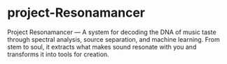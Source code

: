 # project-Resonamancer
Project Resonamancer — A system for decoding the DNA of music taste through spectral analysis, source separation, and machine learning. From stem to soul, it extracts what makes sound resonate with you and transforms it into tools for creation.
